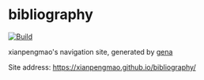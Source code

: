 # bibliography

[![Build](https://github.com/XianPengMao/bibliography/actions/workflows/generate.yml/badge.svg)](https://github.com/XianPengMao/bibliography/actions/workflows/generate.yml)

xianpengmao's navigation site, generated by [gena](https://github.com/x1ah/gena)

Site address: https://xianpengmao.github.io/bibliography/